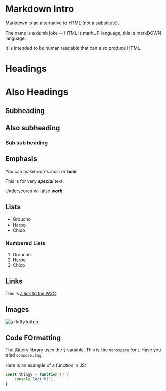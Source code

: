 # Markdown Intro

Markdown is an alternative to HTML (not a substitute).

The name is a dumb joke -- HTML is markUP language, this is markDOWN language.

It is intended to be human readable that can also produce HTML.

# Headings

Also Headings
================

## Subheading

Also subheading
----------------

### Sub sub heading

## Emphasis

You can make words *italic* or **bold**

This is for very ***special*** text.

Underscores will also ___work___.

## Lists

* Groucho
* Harpo
* Chico

### Numbered Lists

1. Groucho
2. Harpo
3. Chico

## Links

This is [a link to the W3C](http://www.w3c.org/).

## Images

![a fluffy kitten](http://www.placekitten.com/50/60)

## Code FOrmatting 

The jQuery library uses the `$` variable. This is the `monospace` font. Have you tried `console.log`.

Here is an example of a function in JS:

``` javascript
const thingy = function () {
    console.log("hi");
}
```